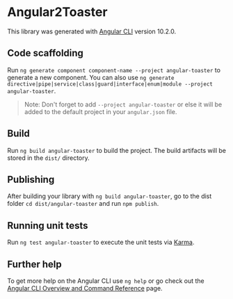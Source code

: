 # Angular2Toaster

This library was generated with [Angular CLI](https://github.com/angular/angular-cli) version 10.2.0.

## Code scaffolding

Run `ng generate component component-name --project angular-toaster` to generate a new component. You can also use `ng generate directive|pipe|service|class|guard|interface|enum|module --project angular-toaster`.
> Note: Don't forget to add `--project angular-toaster` or else it will be added to the default project in your `angular.json` file. 

## Build

Run `ng build angular-toaster` to build the project. The build artifacts will be stored in the `dist/` directory.

## Publishing

After building your library with `ng build angular-toaster`, go to the dist folder `cd dist/angular-toaster` and run `npm publish`.

## Running unit tests

Run `ng test angular-toaster` to execute the unit tests via [Karma](https://karma-runner.github.io).

## Further help

To get more help on the Angular CLI use `ng help` or go check out the [Angular CLI Overview and Command Reference](https://angular.io/cli) page.
